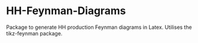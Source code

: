 # HH-Feynman-Diagrams

Package to generate HH production Feynman diagrams in Latex. Utilises the tikz-feynman package.
